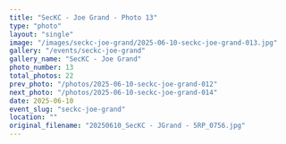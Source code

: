 ```yaml
---
title: "SecKC - Joe Grand - Photo 13"
type: "photo"
layout: "single"
image: "/images/seckc-joe-grand/2025-06-10-seckc-joe-grand-013.jpg"
gallery: "/events/seckc-joe-grand"
gallery_name: "SecKC - Joe Grand"
photo_number: 13
total_photos: 22
prev_photo: "/photos/2025-06-10-seckc-joe-grand-012"
next_photo: "/photos/2025-06-10-seckc-joe-grand-014"
date: 2025-06-10
event_slug: "seckc-joe-grand"
location: ""
original_filename: "20250610_SecKC - JGrand - 5RP_0756.jpg"
---
```


